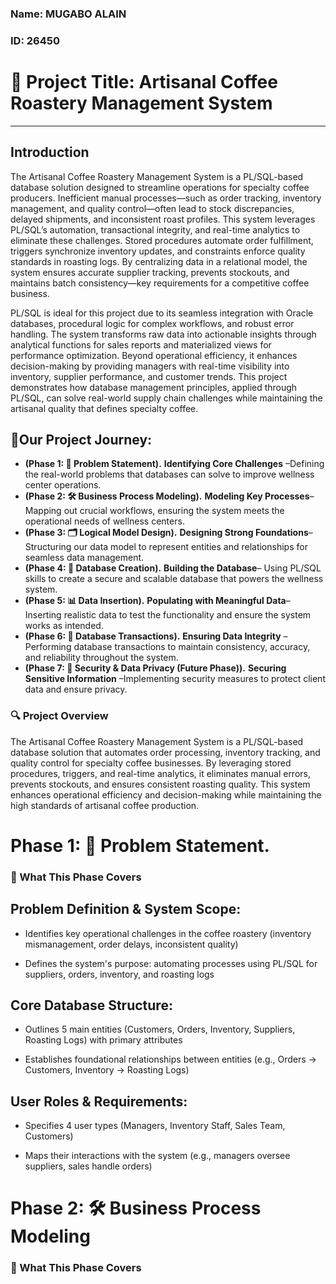 ### Name: MUGABO ALAIN

### ID: 26450

#  🧮 Project Title: Artisanal Coffee Roastery Management System

---
## Introduction

The Artisanal Coffee Roastery Management System is a PL/SQL-based database solution designed to streamline operations for specialty coffee producers. Inefficient manual processes—such as order tracking, inventory management, and quality control—often lead to stock discrepancies, delayed shipments, and inconsistent roast profiles. This system leverages PL/SQL’s automation, transactional integrity, and real-time analytics to eliminate these challenges. Stored procedures automate order fulfillment, triggers synchronize inventory updates, and constraints enforce quality standards in roasting logs. By centralizing data in a relational model, the system ensures accurate supplier tracking, prevents stockouts, and maintains batch consistency—key requirements for a competitive coffee business.

PL/SQL is ideal for this project due to its seamless integration with Oracle databases, procedural logic for complex workflows, and robust error handling. The system transforms raw data into actionable insights through analytical functions for sales reports and materialized views for performance optimization. Beyond operational efficiency, it enhances decision-making by providing managers with real-time visibility into inventory, supplier performance, and customer trends. This project demonstrates how database management principles, applied through PL/SQL, can solve real-world supply chain challenges while maintaining the artisanal quality that defines specialty coffee.

## 💼Our Project Journey:

- **(Phase 1: 🎯 Problem Statement).** **Identifying Core Challenges** –Defining the real-world problems that databases can solve to improve wellness center operations.
- **(Phase 2: 🛠 Business Process Modeling).** **Modeling Key Processes**–Mapping out crucial workflows, ensuring the system meets the operational needs of wellness centers.
- **(Phase 3: 🗂 Logical Model Design).** **Designing Strong Foundations**–Structuring our data model to represent entities and relationships for seamless data management.
- **(Phase 4: 💾 Database Creation).** **Building the Database**– Using PL/SQL skills to create a secure and scalable database that powers the wellness system.
- **(Phase 5: 📊 Data Insertion).** **Populating with Meaningful Data**–Inserting realistic data to test the functionality and ensure the system works as intended.
- **(Phase 6: 🔄 Database Transactions).** **Ensuring Data Integrity** –Performing database transactions to maintain consistency, accuracy, and reliability throughout the system.
- **(Phase 7: 🔐 Security & Data Privacy (Future Phase)).** **Securing Sensitive Information** –Implementing security measures to protect client data and ensure privacy.

 ### 🔍 Project Overview

The Artisanal Coffee Roastery Management System is a PL/SQL-based database solution that automates order processing, inventory tracking, and quality control for specialty coffee businesses. By leveraging stored procedures, triggers, and real-time analytics, it eliminates manual errors, prevents stockouts, and ensures consistent roasting quality. This system enhances operational efficiency and decision-making while maintaining the high standards of artisanal coffee production.

 # Phase 1: 🎯 Problem Statement.

 ### 📠 What This Phase Covers
 
## Problem Definition & System Scope:

- Identifies key operational challenges in the coffee roastery (inventory mismanagement, order delays, inconsistent quality)

- Defines the system's purpose: automating processes using PL/SQL for suppliers, orders, inventory, and roasting logs

## Core Database Structure:

- Outlines 5 main entities (Customers, Orders, Inventory, Suppliers, Roasting Logs) with primary attributes

- Establishes foundational relationships between entities (e.g., Orders → Customers, Inventory → Roasting Logs)

## User Roles & Requirements:

- Specifies 4 user types (Managers, Inventory Staff, Sales Team, Customers)

- Maps their interactions with the system (e.g., managers oversee suppliers, sales handle orders)

# Phase 2: 🛠 Business Process Modeling

### 📠 What This Phase Covers
